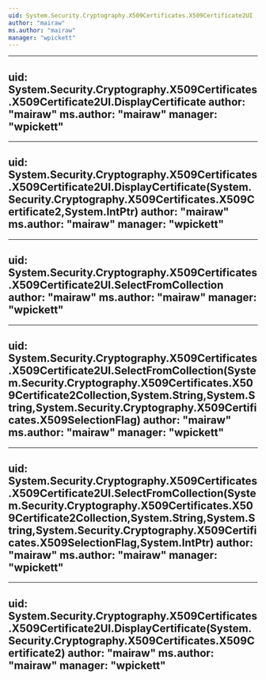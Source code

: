 ```yaml
---
uid: System.Security.Cryptography.X509Certificates.X509Certificate2UI
author: "mairaw"
ms.author: "mairaw"
manager: "wpickett"
---
```


---
uid: System.Security.Cryptography.X509Certificates.X509Certificate2UI.DisplayCertificate
author: "mairaw"
ms.author: "mairaw"
manager: "wpickett"
---

---
uid: System.Security.Cryptography.X509Certificates.X509Certificate2UI.DisplayCertificate(System.Security.Cryptography.X509Certificates.X509Certificate2,System.IntPtr)
author: "mairaw"
ms.author: "mairaw"
manager: "wpickett"
---

---
uid: System.Security.Cryptography.X509Certificates.X509Certificate2UI.SelectFromCollection
author: "mairaw"
ms.author: "mairaw"
manager: "wpickett"
---

---
uid: System.Security.Cryptography.X509Certificates.X509Certificate2UI.SelectFromCollection(System.Security.Cryptography.X509Certificates.X509Certificate2Collection,System.String,System.String,System.Security.Cryptography.X509Certificates.X509SelectionFlag)
author: "mairaw"
ms.author: "mairaw"
manager: "wpickett"
---

---
uid: System.Security.Cryptography.X509Certificates.X509Certificate2UI.SelectFromCollection(System.Security.Cryptography.X509Certificates.X509Certificate2Collection,System.String,System.String,System.Security.Cryptography.X509Certificates.X509SelectionFlag,System.IntPtr)
author: "mairaw"
ms.author: "mairaw"
manager: "wpickett"
---

---
uid: System.Security.Cryptography.X509Certificates.X509Certificate2UI.DisplayCertificate(System.Security.Cryptography.X509Certificates.X509Certificate2)
author: "mairaw"
ms.author: "mairaw"
manager: "wpickett"
---
